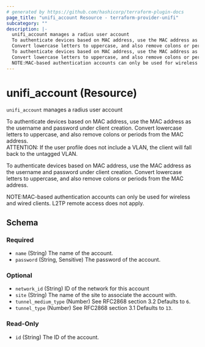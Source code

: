 ```yaml
---
# generated by https://github.com/hashicorp/terraform-plugin-docs
page_title: "unifi_account Resource - terraform-provider-unifi"
subcategory: ""
description: |-
  unifi_account manages a radius user account
  To authenticate devices based on MAC address, use the MAC address as the username and password under client creation.
  Convert lowercase letters to uppercase, and also remove colons or periods from the MAC address.ATTENTION: If the user profile does not include a VLAN, the client will fall back to the untagged VLAN.
  To authenticate devices based on MAC address, use the MAC address as the username and password under client creation.
  Convert lowercase letters to uppercase, and also remove colons or periods from the MAC address.
  NOTE:MAC-based authentication accounts can only be used for wireless and wired clients. L2TP remote access does not apply.
---
```


# unifi_account (Resource)

`unifi_account` manages a radius user account

To authenticate devices based on MAC address, use the MAC address as the username and password under client creation. 
Convert lowercase letters to uppercase, and also remove colons or periods from the MAC address.  
ATTENTION: If the user profile does not include a VLAN, the client will fall back to the untagged VLAN. 

To authenticate devices based on MAC address, use the MAC address as the username and password under client creation.
Convert lowercase letters to uppercase, and also remove colons or periods from the MAC address.

NOTE:MAC-based authentication accounts can only be used for wireless and wired clients. L2TP remote access does not apply.



<!-- schema generated by tfplugindocs -->
## Schema

### Required

- `name` (String) The name of the account.
- `password` (String, Sensitive) The password of the account.

### Optional

- `network_id` (String) ID of the network for this account
- `site` (String) The name of the site to associate the account with.
- `tunnel_medium_type` (Number) See RFC2868 section 3.2 Defaults to `6`.
- `tunnel_type` (Number) See RFC2868 section 3.1 Defaults to `13`.

### Read-Only

- `id` (String) The ID of the account.


